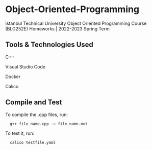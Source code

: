 # Object-Oriented-Programming

Istanbul Technical University Object Oriented Programming Course (BLG252E) Homeworks | 2022-2023 Spring Term


## Tools & Technologies Used 

C++

Visual Studio Code

Docker

Calico



## Compile and Test

To compile the .cpp files, run:

```bash
  g++ file_name.cpp -o file_name.out
```
To test it, run:

```bash
  calico testfile.yaml
```
  
